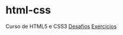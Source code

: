 # html-css
 Curso de HTML5 e CSS3
<a href="https://e-d-u-a-r-d-o-c-s.github.io/html-css/desafios/">Desafios</a>
<a href="https://e-d-u-a-r-d-o-c-s.github.io/html-css/exercicio/">Exercícios</a>